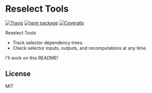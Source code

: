 # Reselect Tools
[![Travis][build-badge]][build]
[![npm package][npm-badge]][npm]
[![Coveralls][coveralls-badge]][coveralls]

Reselect Tools
* Track selector dependency trees.
* Check selector inputs, outputs, and recomputations at any time.

I'll work on this README!

## License

MIT

[build-badge]: https://api.travis-ci.org/skortchmark9/reselect-tools.svg?branch=master
[build]: https://travis-ci.org/skortchmark9/reselect-tools

[npm-badge]: https://img.shields.io/npm/v/reselect.svg?style=flat-square
[npm]: https://www.npmjs.org/package/reselect

[coveralls-badge]: https://coveralls.io/repos/github/skortchmark9/reselect-tools/badge.svg?branch=master
[coveralls]: https://coveralls.io/github/skortchmark9/reselect-tools?branch=master